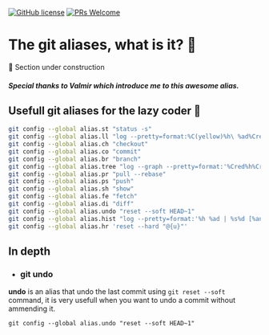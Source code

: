 
[![GitHub license](https://img.shields.io/github/license/Naereen/StrapDown.js.svg)](https://github.com/Naereen/StrapDown.js/blob/master/LICENSE) [![PRs Welcome](https://img.shields.io/badge/PRs-welcome-brightgreen.svg?style=flat-square)](http://makeapullrequest.com)

# The git aliases, what is it? :rotating_light:
:construction: Section under construction


##### Special thanks to Valmir which introduce me to this awesome alias. 

## Usefull git aliases for the lazy coder :rocket:


``` bash
git config --global alias.st "status -s"
git config --global alias.ll "log --pretty=format:%C(yellow)%h\ %ad%Cred%d\ %Creset%s%Cblue\ [%cn] --decorate --numstat --date=short"
git config --global alias.ch "checkout"
git config --global alias.co "commit"
git config --global alias.br "branch"
git config --global alias.tree "log --graph --pretty=format:'%Cred%h%Creset -%C(yellow)%d%Creset %s %Cgreen(%cr) %C(bold blue)<%an>%Creset%n' --abbrev-commit --date=relative --branches"
git config --global alias.pr "pull --rebase"
git config --global alias.ps "push"
git config --global alias.sh "show"
git config --global alias.fe "fetch"
git config --global alias.di "diff"
git config --global alias.undo "reset --soft HEAD~1"
git config --global alias.hist "log --pretty=format:'%h %ad | %s%d [%an]' --graph --date=short"
git config --global alias.hr 'reset --hard "@{u}"'

```

## In depth

- ### git undo
**undo** is an alias that undo the last commit using `git reset --soft` command, it is very usefull when you want to undo a commit without ammending it.

```
git config --global alias.undo "reset --soft HEAD~1"
```
